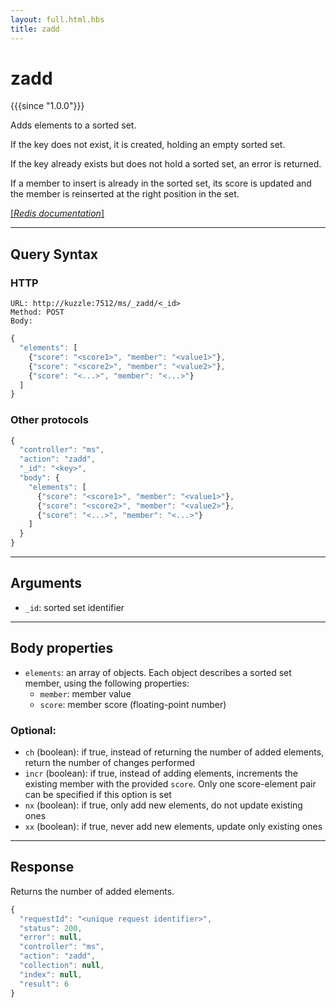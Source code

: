 ```yaml
---
layout: full.html.hbs
title: zadd
---
```


# zadd

{{{since "1.0.0"}}}

Adds elements to a sorted set. 

If the key does not exist, it is created, holding an empty sorted set. 

If the key already exists but does not hold a sorted set, an error is returned.

If a member to insert is already in the sorted set, its score is updated and the member is reinserted at the right position in the set.

[[_Redis documentation_]](https://redis.io/commands/zadd)

---

## Query Syntax

### HTTP

```http
URL: http://kuzzle:7512/ms/_zadd/<_id>
Method: POST  
Body:
```

```js
{
  "elements": [
    {"score": "<score1>", "member": "<value1>"},
    {"score": "<score2>", "member": "<value2>"},
    {"score": "<...>", "member": "<...>"}
  ]
}
```

### Other protocols

```js
{
  "controller": "ms",
  "action": "zadd",
  "_id": "<key>",
  "body": {
    "elements": [
      {"score": "<score1>", "member": "<value1>"},
      {"score": "<score2>", "member": "<value2>"},
      {"score": "<...>", "member": "<...>"}
    ]
  }
}
```

---

## Arguments

* `_id`: sorted set identifier

---

## Body properties

* `elements`: an array of objects. Each object describes a sorted set member, using the following properties:
  * `member`: member value
  * `score`: member score (floating-point number)

### Optional:

* `ch` (boolean): if true, instead of returning the number of added elements, return the number of changes performed
* `incr` (boolean): if true, instead of adding elements, increments the existing member with the provided `score`. Only one score-element pair can be specified if this option is set
* `nx` (boolean): if true, only add new elements, do not update existing ones
* `xx` (boolean): if true, never add new elements, update only existing ones

---

## Response

Returns the number of added elements.

```javascript
{
  "requestId": "<unique request identifier>",
  "status": 200,
  "error": null,
  "controller": "ms",
  "action": "zadd",
  "collection": null,
  "index": null,
  "result": 6
}
```
